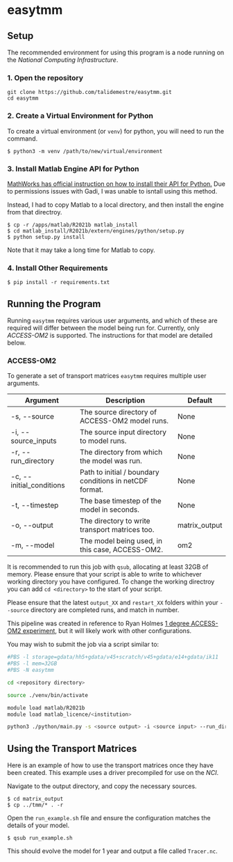 # easytmm
## Setup
The recommended environment for using this program is a node running on the _National Computing Infrastructure_.
### 1. Open the repository
```
git clone https://github.com/talidemestre/easytmm.git
cd easytmm
```
### 2. Create a Virtual Environment for Python
To create a virtual environment (or `venv`) for python, you will need to run the command.
```
$ python3 -m venv /path/to/new/virtual/environment
```
### 3. Install Matlab Engine API for Python
[MathWorks has official instruction on how to install their API for Python.](https://au.mathworks.com/help/matlab/matlab_external/get-started-with-matlab-engine-for-python.html) Due to permissions issues with Gadi, I was unable to isntall using this method.

Instead, I had to copy Matlab to a local directory, and then install the engine from that directroy.
```
$ cp -r /apps/matlab/R2021b matlab_install
$ cd matlab_install/R2021b/extern/engines/python/setup.py
$ python setup.py install
```
Note that it may take a long time for Matlab to copy.
### 4. Install Other Requirements
```
$ pip install -r requirements.txt
``` 

## Running the Program
Running `easytmm` requires various user arguments, and which of these are required will differ between the model being run for. Currently, only _ACCESS-OM2_ is supported. The instructions for that model are detailed below.
### ACCESS-OM2
To generate a set of transport matrices `easytmm` requires multiple user arguments.

| Argument                 | Description                                             | Default       |
| ------------------------ | ------------------------------------------------------- | ------------- |
| -s, --source             | The source directory of ACCESS-OM2 model runs.          | None          |
| -i, --source_inputs      | The source input directory to model runs.               | None          |
| -r, --run_directory      | The directory from which the model was run.             | None          |
| -c, --initial_conditions | Path to initial / boundary conditions in netCDF format. | None          |
| -t, --timestep           | The base timestep of the model in seconds.              | None          |
| -o, --output             | The directory to write transport matrices too.          | matrix_output |
| -m, --model              | The model being used, in this case, ACCESS-OM2.         | om2           |

It is recommended to run this job with `qsub`, allocating at least 32GB of memory. Please ensure that your script is able to write to whichever working directory you have configured. To change the working directroy you can add `cd <directory>` to the start of your script.

Please ensure that the latest `output_XX` and `restart_XX` folders within your `--source` directory are completed runs, and match in number.

This pipeline was created in reference to Ryan Holmes [1 degree ACCESS-OM2 experiment](https://github.com/rmholmes/1deg_jra55_ryf), but it will likely work with other configurations.

You may wish to submit the job via a script similar to:

```bash
#PBS -l storage=gdata/hh5+gdata/v45+scratch/v45+gdata/e14+gdata/ik11
#PBS -l mem=32GB
#PBS -N easytmm

cd <repository directory>

source ./venv/bin/activate

module load matlab/R2021b
module load matlab_licence/<institution>

python3 ./python/main.py -s <source output> -i <source input> --run_directory <initial run directory> -m om2 -c <boundary conidtions> -t <default timestep>
```
## Using the Transport Matrices
Here is an example of how to use the transport matrices once they have been created. This example uses a driver precompiled for use on the _NCI_.

Navigate to the output directory, and copy the necessary sources.

```
$ cd matrix_output
$ cp ../tmm/* . -r
```

Open the `run_example.sh` file and ensure the configuration matches the details of your model.

```
$ qsub run_example.sh
```

This should evolve the model for 1 year and output a file called `Tracer.nc`.
